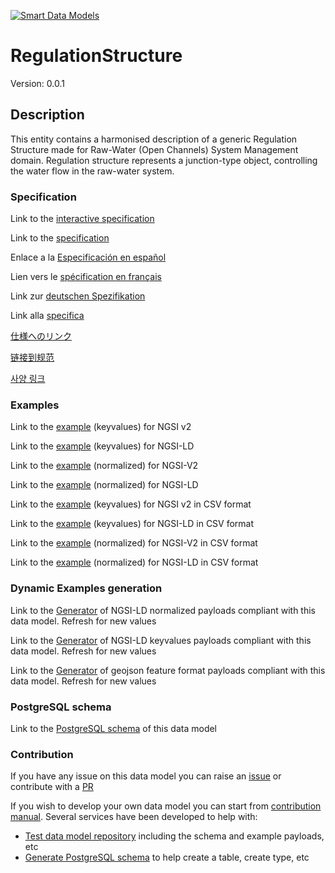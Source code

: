 [![Smart Data Models](https://smartdatamodels.org/wp-content/uploads/2022/01/SmartDataModels_logo.png "Logo")](https://smartdatamodels.org)
# RegulationStructure
Version: 0.0.1

## Description 

This entity contains a harmonised description of a generic Regulation Structure made for Raw-Water (Open Channels) System Management domain. Regulation structure represents a junction-type object, controlling the water flow in the raw-water system.
### Specification

Link to the [interactive specification](https://swagger.lab.fiware.org/?url=https://smart-data-models.github.io/dataModel.OpenChannelManagement/RegulationStructure/swagger.yaml)

Link to the [specification](https://github.com/smart-data-models/dataModel.OpenChannelManagement/blob/master/RegulationStructure/doc/spec.md)

Enlace a la [Especificación en español](https://github.com/smart-data-models/dataModel.OpenChannelManagement/blob/master/RegulationStructure/doc/spec_ES.md)

Lien vers le [spécification en français](https://github.com/smart-data-models/dataModel.OpenChannelManagement/blob/master/RegulationStructure/doc/spec_FR.md)

Link zur [deutschen Spezifikation](https://github.com/smart-data-models/dataModel.OpenChannelManagement/blob/master/RegulationStructure/doc/spec_DE.md)

Link alla [specifica](https://github.com/smart-data-models/dataModel.OpenChannelManagement/blob/master/RegulationStructure/doc/spec_IT.md)

[仕様へのリンク](https://github.com/smart-data-models/dataModel.OpenChannelManagement/blob/master/RegulationStructure/doc/spec_JA.md)

[链接到规范](https://github.com/smart-data-models/dataModel.OpenChannelManagement/blob/master/RegulationStructure/doc/spec_ZH.md)

[사양 링크](https://github.com/smart-data-models/dataModel.OpenChannelManagement/blob/master/RegulationStructure/doc/spec_KO.md)
### Examples

Link to the [example](https://smart-data-models.github.io/dataModel.OpenChannelManagement/RegulationStructure/examples/example.json) (keyvalues) for NGSI v2

Link to the [example](https://smart-data-models.github.io/dataModel.OpenChannelManagement/RegulationStructure/examples/example.jsonld) (keyvalues) for NGSI-LD

Link to the [example](https://smart-data-models.github.io/dataModel.OpenChannelManagement/RegulationStructure/examples/example-normalized.json) (normalized) for NGSI-V2

Link to the [example](https://smart-data-models.github.io/dataModel.OpenChannelManagement/RegulationStructure/examples/example-normalized.jsonld) (normalized) for NGSI-LD

Link to the [example](https://github.com/smart-data-models/dataModel.OpenChannelManagement/blob/master/RegulationStructure/examples/example.json.csv) (keyvalues) for NGSI v2 in CSV format

Link to the [example](https://github.com/smart-data-models/dataModel.OpenChannelManagement/blob/master/RegulationStructure/examples/example.jsonld.csv) (keyvalues) for NGSI-LD in CSV format

Link to the [example](https://github.com/smart-data-models/dataModel.OpenChannelManagement/blob/master/RegulationStructure/examples/example-normalized.json.csv) (normalized) for NGSI-V2 in CSV format

Link to the [example](https://github.com/smart-data-models/dataModel.OpenChannelManagement/blob/master/RegulationStructure/examples/example-normalized.jsonld.csv) (normalized) for NGSI-LD in CSV format
### Dynamic Examples generation

Link to the [Generator](https://smartdatamodels.org/extra/ngsi-ld_generator.php?schemaUrl=https://raw.githubusercontent.com/smart-data-models/dataModel.OpenChannelManagement/master/RegulationStructure/schema.json&email=info@smartdatamodels.org) of NGSI-LD normalized payloads compliant with this data model. Refresh for new values

Link to the [Generator](https://smartdatamodels.org/extra/ngsi-ld_generator_keyvalues.php?schemaUrl=https://raw.githubusercontent.com/smart-data-models/dataModel.OpenChannelManagement/master/RegulationStructure/schema.json&email=info@smartdatamodels.org) of NGSI-LD keyvalues payloads compliant with this data model. Refresh for new values

Link to the [Generator](https://smartdatamodels.org/extra/geojson_features_generator.php?schemaUrl=https://raw.githubusercontent.com/smart-data-models/dataModel.OpenChannelManagement/master/RegulationStructure/schema.json&email=info@smartdatamodels.org) of geojson feature format payloads compliant with this data model. Refresh for new values
### PostgreSQL schema

Link to the [PostgreSQL schema](https://github.com/smart-data-models/dataModel.OpenChannelManagement/blob/master/RegulationStructure/schema.sql) of this data model
### Contribution

 If you have any issue on this data model you can raise an [issue](https://github.com/smart-data-models/dataModel.OpenChannelManagement/issues)  or contribute with a [PR](https://github.com/smart-data-models/dataModel.OpenChannelManagement/pulls)

 If you wish to develop your own data model you can start from [contribution manual](https://bit.ly/contribution_manual). Several services have been developed to help with: 
 - [Test data model repository](https://smartdatamodels.org/index.php/data-models-contribution-api/) including the schema and example payloads, etc
 - [Generate PostgreSQL schema](https://smartdatamodels.org/index.php/sql-service/) to help create a table, create type, etc